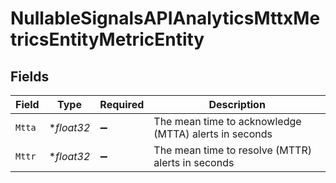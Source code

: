 # NullableSignalsAPIAnalyticsMttxMetricsEntityMetricEntity


## Fields

| Field                                                 | Type                                                  | Required                                              | Description                                           |
| ----------------------------------------------------- | ----------------------------------------------------- | ----------------------------------------------------- | ----------------------------------------------------- |
| `Mtta`                                                | **float32*                                            | :heavy_minus_sign:                                    | The mean time to acknowledge (MTTA) alerts in seconds |
| `Mttr`                                                | **float32*                                            | :heavy_minus_sign:                                    | The mean time to resolve (MTTR) alerts in seconds     |